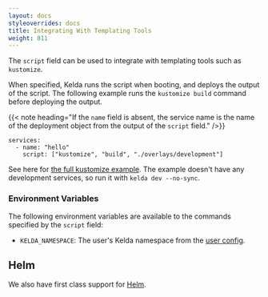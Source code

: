 ```yaml
---
layout: docs
styleoverrides: docs
title: Integrating With Templating Tools
weight: 811
---
```


The `script` field can be used to integrate with templating tools such as `kustomize`.

When specified, Kelda runs the script when booting, and deploys the output of the script. The following example runs the `kustomize build` command before deploying the output.

{{< note heading="If the `name` field is absent, the service name is the name of the deployment object from the output of the `script` field." />}}

```
services:
  - name: "hello"
    script: ["kustomize", "build", "./overlays/development"]
```

See here for [the full kustomize example](https://github.com/kelda-inc/examples/blob/master/kustomize/kelda-config/workspace.yaml#L4). The example doesn't have any development services, so run it with `kelda dev --no-sync`.

### Environment Variables

The following environment variables are available to the commands specified by the `script` field:

- `KELDA_NAMESPACE`: The user's Kelda namespace from the [user config](https://kelda.io/docs/reference/configuration#namespace). 

## Helm

We also have first class support for [Helm](/kelda-v1/docs/configuring-kelda/workspace/helm).
